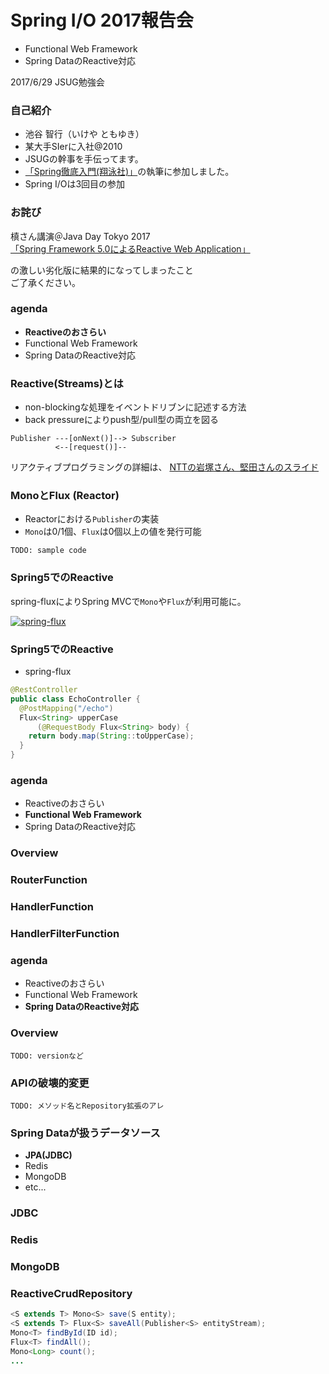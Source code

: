 Spring I/O 2017報告会
=====

* Functional Web Framework
* Spring DataのReactive対応

2017/6/29 JSUG勉強会

### 自己紹介

* 池谷 智行（いけや ともゆき）
* 某大手SIerに入社@2010
* JSUGの幹事を手伝ってます。
* [「Spring徹底入門(翔泳社)」](http://www.shoeisha.co.jp/book/detail/9784798142470)の執筆に参加しました。
* Spring I/Oは3回目の参加 

### お詫び

槙さん講演＠Java Day Tokyo 2017  
[「Spring Framework 5.0によるReactive Web Application」](http://www.oracle.com/technetwork/jp/ondemand/online2017-javaday-3719599-ja.html)

の激しい劣化版に結果的になってしまったこと  
ご了承ください。

### agenda

* **Reactiveのおさらい**
* Functional Web Framework
* Spring DataのReactive対応

### Reactive(Streams)とは

* non-blockingな処理をイベントドリブンに記述する方法
* back pressureによりpush型/pull型の両立を図る

```
Publisher ---[onNext()]--> Subscriber
          <--[request()]--
```

リアクティブプログラミングの詳細は、
[NTTの岩塚さん、堅田さんのスライド](https://www.slideshare.net/TakuyaIwatsuka/spring-5)

### MonoとFlux (Reactor)

* Reactorにおける``Publisher``の実装
* ``Mono``は0/1個、``Flux``は0個以上の値を発行可能

``TODO: sample code``

### Spring5でのReactive

spring-fluxによりSpring MVCで``Mono``や``Flux``が利用可能に。

[![spring-flux](https://docs.spring.io/spring/docs/5.0.0.M2/spring-framework-reference/htmlsingle/images/web-reactive-overview.png)](https://docs.spring.io)

### Spring5でのReactive

* spring-flux

```java
@RestController
public class EchoController {
  @PostMapping("/echo")
  Flux<String> upperCase
      (@RequestBody Flux<String> body) {
    return body.map(String::toUpperCase);
  }
}
```

### agenda

* Reactiveのおさらい
* **Functional Web Framework**
* Spring DataのReactive対応

### Overview

### RouterFunction

### HandlerFunction

### HandlerFilterFunction

### agenda

* Reactiveのおさらい
* Functional Web Framework
* **Spring DataのReactive対応**

### Overview

``TODO: versionなど``

### APIの破壊的変更

``TODO: メソッド名とRepository拡張のアレ``

### Spring Dataが扱うデータソース

* **JPA(JDBC)**
* Redis
* MongoDB
* etc...

### JDBC

### Redis

### MongoDB

### ReactiveCrudRepository

```java
<S extends T> Mono<S> save(S entity);
<S extends T> Flux<S> saveAll(Publisher<S> entityStream);
Mono<T> findById(ID id);
Flux<T> findAll();
Mono<Long> count();
...
```

